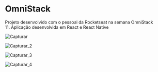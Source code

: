 # OmniStack
Projeto desenvolvido com o pessoal da Rocketseat na semana OmniStack 11. Aplicação desenvolvida em React e React Native

![Capturar](https://user-images.githubusercontent.com/62246206/79944432-ddf84f00-8441-11ea-8eb2-f88da14afbc2.PNG)

![Capturar_2](https://user-images.githubusercontent.com/62246206/79944518-1d26a000-8442-11ea-9dd9-f03c90a6b151.PNG)

![Capturar_3](https://user-images.githubusercontent.com/62246206/80241650-56c1fb80-863a-11ea-8fc2-183c280b3d31.PNG)


![Capturar_4](https://user-images.githubusercontent.com/62246206/80241763-8ec93e80-863a-11ea-8936-dee130a590ed.PNG)
